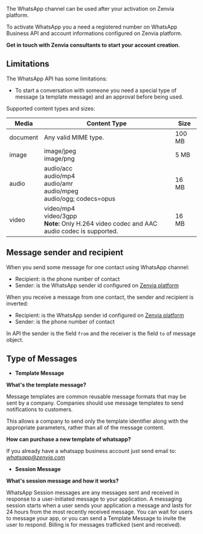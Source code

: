 The WhatsApp channel can be used after your activation on Zenvia platform.

To activate WhatsApp you a need a registered number on WhatsApp Business API and account informations configured on Zenvia platform.

**Get in touch with Zenvia consultants to start your account creation.**


## Limitations

The WhatsApp API has some limitations:

* To start a conversation with someone you need a special type of message (a template message) and an approval before being used.

Supported content types and sizes:

| Media | Content Type | Size |
|---|---|---|
| document | Any valid MIME type. | 100 MB |
| image | image/jpeg<br>image/png | 5 MB |
| audio | audio/acc<br>audio/mp4<br>audio/amr<br>audio/mpeg<br>audio/ogg; codecs=opus | 16 MB |
| video | video/mp4<br>video/3gpp<br>**Note:** Only H.264 video codec and AAC audio codec is supported. | 16 MB |


## Message sender and recipient

When you send some message for one contact using WhatsApp channel:

* Recipient: is the phone number of contact
* Sender: is the WhatsApp sender id configured on [Zenvia platform](https://app.zenvia.com/home/credentials/whatsapp/list)

When you receive a message from one contact, the sender and recipient is inverted:

* Recipient: is the WhatsApp sender id configured on [Zenvia platform](https://app.zenvia.com/home/credentials/whatsapp/list)
* Sender: is the phone number of contact

In API the sender is the field `from` and the receiver is the field `to` of message object.


## Type of Messages

* **Template Message**

**What's the template message?**

Message templates are common reusable message formats that may be sent by a company. Companies should use message templates to send notifications to customers.

This allows a company to send only the template identifier along with the appropriate parameters, rather than all of the message content.


**How can purchase a new template of whatsapp?**

If you already have a whatsapp business account just send email to: *whatsapp@zenvia.com*

* **Session Message**

**What's session message and how it works?**

WhatsApp Session messages are any messages sent and received in response to a user-initiated message to your application. A messaging session starts when a user sends your application a message and lasts for 24 hours from the most recently received message. You can wait for users to message your app, or you can send a Template Message to invite the user to respond. 
Billing is for messages trafficked (sent and received).
